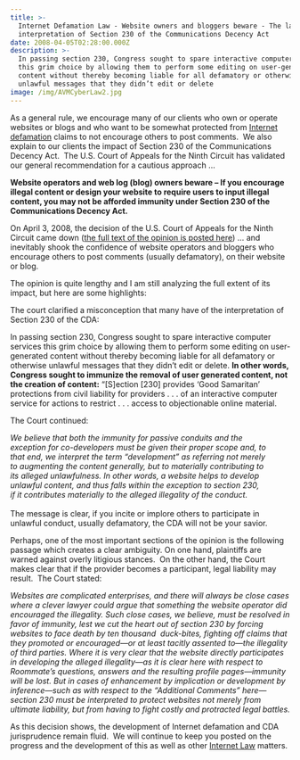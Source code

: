 ```yaml
---
title: >-
  Internet Defamation Law - Website owners and bloggers beware - The latest
  interpretation of Section 230 of the Communications Decency Act
date: 2008-04-05T02:28:00.000Z
description: >-
  In passing section 230, Congress sought to spare interactive computer services
  this grim choice by allowing them to perform some editing on user-generated
  content without thereby becoming liable for all defamatory or otherwise
  unlawful messages that they didn’t edit or delete
image: /img/AVMCyberLaw2.jpg
---
```

As a general rule, we encourage many of our clients who own or operate websites or blogs and who want to be somewhat protected from <a href="http://www.cyberdefamationlawyer.com" target="_blank" rel="nofollow" >Internet defamation</a> claims to not encourage others to post comments.&nbsp; We also explain to our clients the impact of Section 230 of the Communications Decency Act.&nbsp; The U.S. Court of Appeals for the Ninth Circuit has validated our general recommendation for a cautious approach &#8230;

**Website operators and web log (blog) owners beware &#8211; If you encourage illegal content or design your website to require users to input illegal content, you may not be afforded immunity under Section 230 of the Communications Decency Act.**

On April 3, 2008, the decision of the U.S. Court of Appeals for the Ninth Circuit came down (<a href="http://www.cyberinternetlawyer.com/Roomatesdotcomcase.html" target="_blank" rel="nofollow" >the full text of the opinion is posted here</a>) &#8230; and inevitably shook the confidence of website operators and bloggers who encourage others to post comments (usually defamatory), on their website or blog.

The opinion is quite lengthy and I am still analyzing the full extent of its impact, but here are some highlights:

The court clarified a misconception that many have of the interpretation of Section 230 of the CDA:

In passing section 230, Congress sought to spare interactive computer services this grim choice by allowing them to perform some editing on user-generated content without thereby becoming liable for all defamatory or otherwise unlawful messages that they didn’t edit or delete. **In other words, Congress sought to immunize the removal of user generated content, not the creation of content:** “\[S]ection \[230] provides ‘Good Samaritan’ protections from civil liability for providers . . . of an interactive computer service for actions to restrict . . . access to objectionable online material.</p> 

</i>The Court continued:

_We believe that both the immunity for passive conduits and the_\
_exception for co-developers must be given their proper scope and, to_\
_that end, we interpret the term “development” as referring not merely_\
_to augmenting the content generally, but to materially contributing to_\
_its alleged unlawfulness. In other words, a website helps to develop_\
_unlawful content, and thus falls within the exception to section 230,_\
_if it contributes materially to the alleged illegality of the conduct._\
\
The message is clear, if you incite or implore others to participate in unlawful conduct, usually defamatory, the CDA will not be your savior.

Perhaps, one of the most important sections of the opinion is the following passage which creates a clear ambiguity. On one hand, plaintiffs are warned against overly litigious stances.&nbsp; On the other hand, the Court makes clear that if the provider becomes a participant, legal liability may result.&nbsp; The Court stated:

_Websites are complicated enterprises, and there will always be close cases where a clever lawyer could argue that something the website operator did encouraged the illegality. Such close cases, we believe, must be resolved in favor of immunity, lest we cut the heart out of section 230 by forcing websites to face death by ten thousand&nbsp; duck-bites, fighting off claims that they promoted or encouraged—or at least tacitly assented to—the illegality of third parties. Where it is very clear that the website directly participates in developing the alleged illegality—as it is clear here with respect to Roommate’s questions, answers and the resulting profile pages—immunity will be lost. But in cases of enhancement by implication or development by inference—such as with respect to the “Additional Comments” here—section 230 must be interpreted to protect websites not merely from ultimate liability, but from having to fight costly and protracted legal battles._

As this decision shows, the development of Internet defamation and CDA jurisprudence remain fluid.&nbsp; We will continue to keep you posted on the progress and the development of this as well as other <a href="http://www.cyberinternetlawyer.com/" target="_blank" rel="nofollow" >Internet Law</a> matters.
